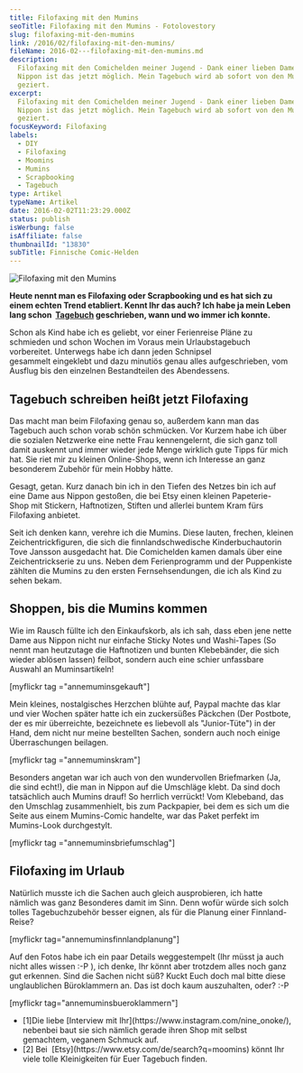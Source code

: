 ```yaml
---
title: Filofaxing mit den Mumins
seoTitle: Filofaxing mit den Mumins - Fotolovestory
slug: filofaxing-mit-den-mumins
link: /2016/02/filofaxing-mit-den-mumins/
fileName: 2016-02---filofaxing-mit-den-mumins.md
description:
  Filofaxing mit den Comichelden meiner Jugend - Dank einer lieben Dame in
  Nippon ist das jetzt möglich. Mein Tagebuch wird ab sofort von den Mumins
  geziert.
excerpt:
  Filofaxing mit den Comichelden meiner Jugend - Dank einer lieben Dame in
  Nippon ist das jetzt möglich. Mein Tagebuch wird ab sofort von den Mumins
  geziert.
focusKeyword: Filofaxing
labels:
  - DIY
  - Filofaxing
  - Moomins
  - Mumins
  - Scrapbooking
  - Tagebuch
type: Artikel
typeName: Artikel
date: 2016-02-02T11:23:29.000Z
status: publish
isWerbung: false
isAffiliate: false
thumbnailId: "13830"
subTitle: Finnische Comic-Helden
---
```


![Filofaxing mit den Mumins](http://cardamonchai.com/wp-content/uploads/2016/02/24664587156_867877258d_z-640x427.jpg "Muminspaket aus Nippon")

<strong>Heute nennt man es Filofaxing oder Scrapbooking und es hat sich zu einem
echten Trend etabliert. Kennt Ihr das auch? Ich habe ja mein Leben lang schon 
[Tagebuch](/2012/06/alte-tagebucheintrage-und-urlaub-auf-inseln/) geschrieben,
wann und wo immer ich konnte. </strong>

Schon als Kind habe ich es geliebt, vor einer Ferienreise Pläne zu schmieden und
schon Wochen im Voraus mein Urlaubstagebuch vorbereitet. Unterwegs habe ich dann
jeden Schnipsel gesammelt eingeklebt und dazu minutiös genau alles
aufgeschrieben, vom Ausflug bis den einzelnen Bestandteilen des Abendessens.

## Tagebuch schreiben heißt jetzt Filofaxing

Das macht man beim Filofaxing genau so, außerdem kann man das Tagebuch auch
schon vorab schön schmücken. Vor Kurzem habe ich über die sozialen Netzwerke
eine nette Frau [](#1) kennengelernt, die sich ganz toll damit auskennt und
immer wieder jede Menge wirklich gute Tipps für mich hat. Sie riet mir zu
kleinen Online-Shops, wenn ich Interesse an ganz besonderem Zubehör für mein
Hobby hätte.

Gesagt, getan. Kurz danach bin ich in den Tiefen des Netzes bin ich auf eine
Dame [](#2) aus Nippon gestoßen, die bei Etsy einen kleinen Papeterie-Shop mit
Stickern, Haftnotizen, Stiften und allerlei buntem Kram fürs Filofaxing
anbietet.

Seit ich denken kann, verehre ich die Mumins. Diese lauten, frechen, kleinen
Zeichentrickfiguren, die sich die finnlandschwedische Kinderbuchautorin Tove
Jansson ausgedacht hat. Die Comichelden kamen damals über eine Zeichentrickserie
zu uns. Neben dem Ferienprogramm und der Puppenkiste zählten die Mumins zu den
ersten Fernsehsendungen, die ich als Kind zu sehen bekam.

## Shoppen, bis die Mumins kommen

Wie im Rausch füllte ich den Einkaufskorb, als ich sah, dass eben jene nette
Dame aus Nippon nicht nur einfache Sticky Notes und Washi-Tapes (So nennt man
heutzutage die Haftnotizen und bunten Klebebänder, die sich wieder ablösen
lassen) feilbot, sondern auch eine schier unfassbare Auswahl an Muminsartikeln!

[myflickr tag ="annemuminsgekauft"]

Mein kleines, nostalgisches Herzchen blühte auf, Paypal machte das klar und vier
Wochen später hatte ich ein zuckersüßes Päckchen (Der Postbote, der es mir
überreichte, bezeichnete es liebevoll als "Junior-Tüte") in der Hand, dem nicht
nur meine bestellten Sachen, sondern auch noch einige Überraschungen beilagen.

[myflickr tag ="annemuminskram"]

Besonders angetan war ich auch von den wundervollen Briefmarken (Ja, die sind
echt!), die man in Nippon auf die Umschläge klebt. Da sind doch tatsächlich auch
Mumins drauf! So herrlich verrückt! Vom Klebeband, das den Umschlag
zusammenhielt, bis zum Packpapier, bei dem es sich um die Seite aus einem
Mumins-Comic handelte, war das Paket perfekt im Mumins-Look durchgestylt.

[myflickr tag ="annemuminsbriefumschlag"]

## Filofaxing im Urlaub

Natürlich musste ich die Sachen auch gleich ausprobieren, ich hatte nämlich was
ganz Besonderes damit im Sinn. Denn wofür würde sich solch tolles
Tagebuchzubehör besser eignen, als für die Planung einer Finnland-Reise?

[myflickr tag="annemuminsfinnlandplanung"]

Auf den Fotos habe ich ein paar Details weggestempelt (Ihr müsst ja auch nicht
alles wissen :-P ), ich denke, Ihr könnt aber trotzdem alles noch ganz gut
erkennen. Sind die Sachen nicht süß? Kuckt Euch doch mal bitte diese
unglaublichen Büroklammern an. Das ist doch kaum auszuhalten, oder? :-P

[myflickr tag="annemuminsbueroklammern"]

<ul>
    <li id="1">[1]Die liebe  [Interview mit Ihr](https://www.instagram.com/nine_onoke/),  nebenbei baut sie sich nämlich gerade ihren Shop mit selbst gemachtem, veganem Schmuck auf.</li>
    <li id="2">[2] Bei  [Etsy](https://www.etsy.com/de/search?q=moomins)  könnt Ihr viele tolle Kleinigkeiten für Euer Tagebuch finden.</li>
</ul>
